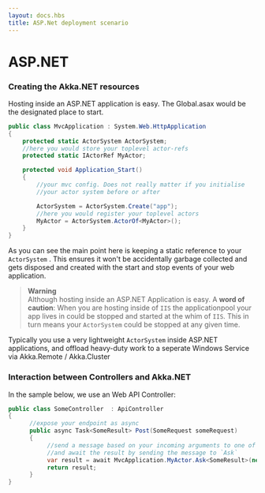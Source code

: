 ```yaml
---
layout: docs.hbs
title: ASP.Net deployment scenario
---
```


# ASP.NET

### Creating the Akka.NET resources

Hosting inside an ASP.NET application is easy. The Global.asax would be the designated place to start.

```csharp
public class MvcApplication : System.Web.HttpApplication
{
    protected static ActorSystem ActorSystem;
    //here you would store your toplevel actor-refs
    protected static IActorRef MyActor;

    protected void Application_Start()
    {
        //your mvc config. Does not really matter if you initialise
        //your actor system before or after

        ActorSystem = ActorSystem.Create("app");
        //here you would register your toplevel actors
        MyActor = ActorSystem.ActorOf<MyActor>();
    }
}
```

As you can see the main point here is keeping a static reference to your `ActorSystem` . This ensures it won't be accidentally garbage collected and gets disposed and created with the start and stop events of your web application. 

>**Warning**<br>Although hosting inside an ASP.NET Application is easy. A **word of caution**: When you are hosting inside of `IIS` the applicationpool your app lives in could be stopped and started at the whim of `IIS`. This in turn means your `ActorSystem` could be stopped at any given time.

Typically you use a very lightweight `ActorSystem` inside ASP.NET applications, and offload heavy-duty work to a seperate Windows Service via Akka.Remote / Akka.Cluster

### Interaction between Controllers and Akka.NET
In the sample below, we use an Web API Controller:
```csharp
public class SomeController  : ApiController
{
      //expose your endpoint as async
      public async Task<SomeResult> Post(SomeRequest someRequest)
      {
           //send a message based on your incoming arguments to one of the actors you created earlier
           //and await the result by sending the message to `Ask`
           var result = await MvcApplication.MyActor.Ask<SomeResult>(new SomeMessage(someRequest.SomeArg1,someRequest.SomeArg2));
           return result;
      }
}
```
